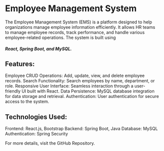 <h1>Employee Management System</h1>
The Employee Management System (EMS) is a platform designed to help organizations manage employee information efficiently. It allows HR teams to manage employee records, track performance, and handle various employee-related operations. The system is built using <br><h5>React, Spring Boot, and MySQL.</h5>

<h2>Features:</h2>
	
Employee CRUD Operations: Add, update, view, and delete employee records.
Search Functionality: Search employees by name, department, or role.
Responsive User Interface: Seamless interaction through a user-friendly UI built with React.
Data Persistence: MySQL database integration for data storage and retrieval.
Authentication: User authentication for secure access to the system.

<h2>Technologies Used:</h2>

Frontend: React.js, Bootstrap
Backend: Spring Boot, Java
Database: MySQL
Authentication: Spring Security

For more details, visit the GitHub Repository.
